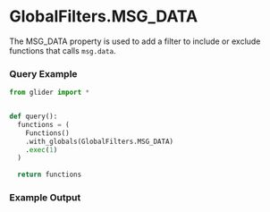 # GlobalFilters.MSG\_DATA

The MSG\_DATA property is used to add a filter to include or exclude functions that calls `msg.data`.&#x20;

### Query Example

```python
from glider import *


def query():
  functions = (
    Functions()
    .with_globals(GlobalFilters.MSG_DATA)
    .exec(1)
  )
  
  return functions
```

### Example Output

<figure><img src="../../../.gitbook/assets/Screenshot 2025-08-28 at 12.39.53 PM.png" alt=""><figcaption></figcaption></figure>
